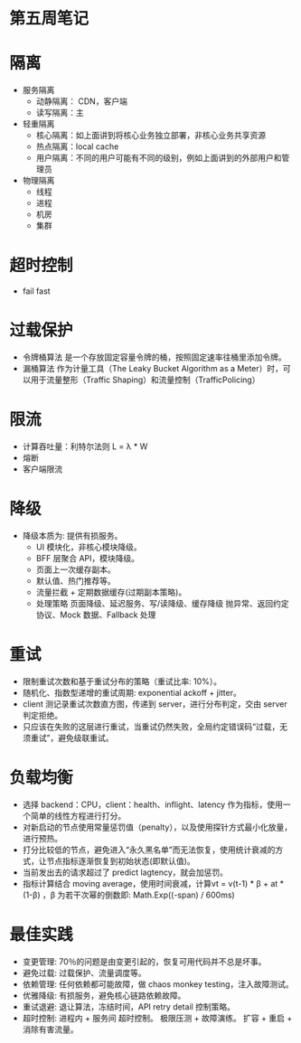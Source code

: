 # 第五周笔记

# 隔离

- 服务隔离
    - 动静隔离： CDN，客户端
    - 读写隔离：主
- 轻重隔离
    - 核心隔离：如上面讲到将核心业务独立部署，非核心业务共享资源
    - 热点隔离：local cache
    - 用户隔离：不同的用户可能有不同的级别，例如上面讲到的外部用户和管理员
- 物理隔离
    - 线程
    - 进程
    - 机房
    - 集群

# 超时控制

- fail fast

# 过载保护

- 令牌桶算法
是一个存放固定容量令牌的桶，按照固定速率往桶里添加令牌。
- 漏桶算法
作为计量工具（The Leaky Bucket Algorithm as a Meter）时，可以用于流量整形（Traffic Shaping）和流量控制（TrafficPolicing）

# 限流

- 计算吞吐量：利特尔法则 L = λ * W
- 熔断
- 客户端限流

# 降级

- 降级本质为: 提供有损服务。
    - UI 模块化，非核心模块降级。
    - BFF 层聚合 API，模块降级。
    - 页面上一次缓存副本。
    - 默认值、热门推荐等。
    - 流量拦截 + 定期数据缓存(过期副本策略)。
    - 处理策略
    页面降级、延迟服务、写/读降级、缓存降级
    抛异常、返回约定协议、Mock 数据、Fallback 处理

# 重试

- 限制重试次数和基于重试分布的策略（重试比率: 10%）。
- 随机化、指数型递增的重试周期: exponential ackoff + jitter。
- client 测记录重试次数直方图，传递到 server，进行分布判定，交由 server 判定拒绝。
- 只应该在失败的这层进行重试，当重试仍然失败，全局约定错误码“过载，无须重试”，避免级联重试。

# 负载均衡

- 选择 backend：CPU，client：health、inflight、latency 作为指标，使用一个简单的线性方程进行打分。
- 对新启动的节点使用常量惩罚值（penalty），以及使用探针方式最小化放量，进行预热。
- 打分比较低的节点，避免进入“永久黑名单”而无法恢复，使用统计衰减的方式，让节点指标逐渐恢复到初始状态(即默认值)。
- 当前发出去的请求超过了 predict lagtency，就会加惩罚。
- 指标计算结合 moving average，使用时间衰减，计算vt = v(t-1) * β + at * (1-β) ，β 为若干次幂的倒数即: Math.Exp((-span) / 600ms)

# 最佳实践

- 变更管理:
70％的问题是由变更引起的，恢复可用代码并不总是坏事。
- 避免过载:
过载保护、流量调度等。
- 依赖管理:
任何依赖都可能故障，做 chaos monkey testing，注入故障测试。
- 优雅降级:
有损服务，避免核心链路依赖故障。
- 重试退避:
退让算法，冻结时间，API retry detail 控制策略。
- 超时控制:
进程内 + 服务间 超时控制。
极限压测 + 故障演练。
扩容 + 重启 + 消除有害流量。